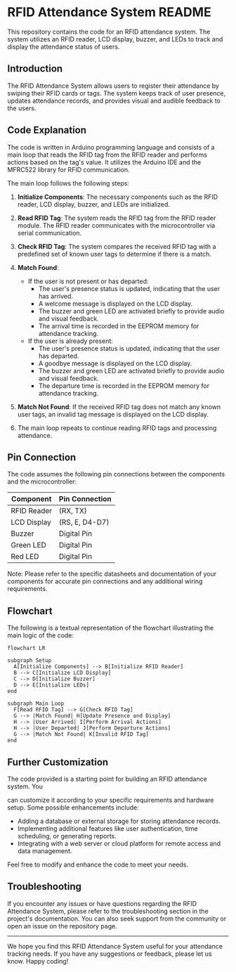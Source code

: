 # RFID Attendance System README

This repository contains the code for an RFID attendance system. The system utilizes an RFID reader, LCD display, buzzer, and LEDs to track and display the attendance status of users.

## Introduction

The RFID Attendance System allows users to register their attendance by swiping their RFID cards or tags. The system keeps track of user presence, updates attendance records, and provides visual and audible feedback to the users.

## Code Explanation

The code is written in Arduino programming language and consists of a main loop that reads the RFID tag from the RFID reader and performs actions based on the tag's value. It utilizes the Arduino IDE and the MFRC522 library for RFID communication.

The main loop follows the following steps:

1. **Initialize Components**: The necessary components such as the RFID reader, LCD display, buzzer, and LEDs are initialized.

2. **Read RFID Tag**: The system reads the RFID tag from the RFID reader module. The RFID reader communicates with the microcontroller via serial communication.

3. **Check RFID Tag**: The system compares the received RFID tag with a predefined set of known user tags to determine if there is a match.

4. **Match Found**:
   - If the user is not present or has departed:
     - The user's presence status is updated, indicating that the user has arrived.
     - A welcome message is displayed on the LCD display.
     - The buzzer and green LED are activated briefly to provide audio and visual feedback.
     - The arrival time is recorded in the EEPROM memory for attendance tracking.
   - If the user is already present:
     - The user's presence status is updated, indicating that the user has departed.
     - A goodbye message is displayed on the LCD display.
     - The buzzer and green LED are activated briefly to provide audio and visual feedback.
     - The departure time is recorded in the EEPROM memory for attendance tracking.

5. **Match Not Found**: If the received RFID tag does not match any known user tags, an invalid tag message is displayed on the LCD display.

6. The main loop repeats to continue reading RFID tags and processing attendance.

## Pin Connection

The code assumes the following pin connections between the components and the microcontroller:

| Component      | Pin Connection |
| -------------- | -------------- |
| RFID Reader    | (RX, TX)       |
| LCD Display    | (RS, E, D4-D7) |
| Buzzer         | Digital Pin    |
| Green LED      | Digital Pin    |
| Red LED        | Digital Pin    |

Note: Please refer to the specific datasheets and documentation of your components for accurate pin connections and any additional wiring requirements.

## Flowchart

The following is a textual representation of the flowchart illustrating the main logic of the code:

```mermaid
flowchart LR

subgraph Setup
  A[Initialize Components] --> B[Initialize RFID Reader]
  B --> C[Initialize LCD Display]
  C --> D[Initialize Buzzer]
  D --> E[Initialize LEDs]
end

subgraph Main Loop
  F[Read RFID Tag] --> G[Check RFID Tag]
  G --> |Match Found| H[Update Presence and Display]
  H --> |User Arrived| I[Perform Arrival Actions]
  H --> |User Departed| J[Perform Departure Actions]
  G --> |Match Not Found| K[Invalid RFID Tag]
end
```

## Further Customization

The code provided is a starting point for building an RFID attendance system. You

 can customize it according to your specific requirements and hardware setup. Some possible enhancements include:

- Adding a database or external storage for storing attendance records.
- Implementing additional features like user authentication, time scheduling, or generating reports.
- Integrating with a web server or cloud platform for remote access and data management.

Feel free to modify and enhance the code to meet your needs.

## Troubleshooting

If you encounter any issues or have questions regarding the RFID Attendance System, please refer to the troubleshooting section in the project's documentation. You can also seek support from the community or open an issue on the repository page.

---

We hope you find this RFID Attendance System useful for your attendance tracking needs. If you have any suggestions or feedback, please let us know. Happy coding!
